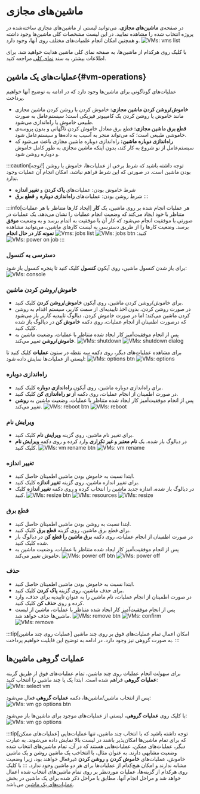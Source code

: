 # ماشین‌های مجازی‌

در صفحه‌ی **ماشین‌های مجازی**، می‌توانید لیستی از ماشین‌های مجازی ساخته‌شده در پروژه انتخاب شده را مشاهده نمایید. در این لیست مشخصات کلی ماشین‌ها وجود داشته و همچنین امکان انجام علمیات‌های مختلف روی آنها، وجود دارد.
![VMs: vms list](img/vms-list.png)

با کلیک روی هرکدام از ماشین‌ها، به صفحه نمای کلی ماشین هدایت خواهید شد. برای اطلاعات بیشتر، به سند [نمای کلی](../vm#overview) مراجعه کنید.

## عملیات‌های یک ماشین{#vm-operations}

عملیات‌های گوناگونی برای ماشین‌ها وجود دارد که در ادامه به توضیح آنها خواهیم پرداخت.

- **خاموش/روشن کردن ماشین مجازی:** خاموش کردن یا روشن کردن ماشین مجازی مانند خاموش یا روشن کردن یک کامپیوتر فیزیکی است؛ سیستم‌عامل به صورت طبیعی خاموش یا راه‌اندازی می‌شود.
- **قطع برق ماشین مجازی:** قطع برق معادل خاموش کردن ناگهانی و بدون پروسه‌ی خاموشی طبیعی است؛ که می‌تواند منجر به آسیب به داده‌ها و سیستم‌عامل شود.
- **راه‌اندازی دوباره ماشین:** راه‌اندازی دوباره ماشین مجازی باعث می‌شود که سیستم‌عامل از نو شروع به کار کند، بدون اینکه ماشین مجازی به طور کامل خاموش و دوباره روشن شود.

:::caution[توجه!]
توجه داشته باشید که شرط برخی از عملیات‌ها، خاموش یا روشن بودن ماشین است. در صورتی که این شرط فراهم نباشد، امکان انجام آن عملیات وجود ندارد.

- شرط خاموش بودن: عملیات‌های **پاک کردن** و **تغییر اندازه**
- شرط روشن بودن: عملیات‌های **راه‌اندازی دوباره** و **قطع برق**
  :::

:::info[ایجاد کارها متناظر با هر عملیات]
هر عملیات انجام شده بر روی ماشین، یک **کار** متناظر با خود ایجاد می‌کند که وضعیت انجام عملیات را نشان می‌دهد. یک عملیات در صورتی با موفقیت انجام می‌شود که کار آن با موفقیت به اتمام برسد و به وضعیت **موفق** برسد. وضعیت کارها را از طریق دسترسی به لیست کارهای ماشین، می‌توانید مشاهده کنید:
![VMs: jobs btn](img/vm-jobs-btn.png)
![Vms: jobs list](img/vm-jobs.png)
**نمونه کار در حال انجام**
![VMs: power on job](img/power-on-job.png)
:::

### دسترسی به کنسول

برای باز شدن کنسول ماشین، روی آیکون **کنسول** کلیک کنید تا پنجره کنسول باز شود:
![VMs: console](img/vm-console.png)

### خاموش/روشن کردن ماشین

- برای خاموش/روشن کردن ماشین، روی آیکون **خاموش/روشن کردن** کلیک کنید.
- در صورت روشن کردن، بدون اخذ تاییدیه‌ای از سمت کاربر، سیستم اقدام به روشن کردن ماشین می‌کند؛ اما در صورت خاموش کردن، دیالوگ تاییدیه کاربر باز می‌شود که درصورت اطمینان از انجام عملیات، روی دکمه **خاموش کن** در دیالوگ باز شده کلیک کنید.
- پس از انجام موفقیت‌آمیز کار ایجاد شده متناظر با عملیات، وضعیت ماشین به **خاموش/روشن** تغییر می‌کند.
  ![VMs: shutdown](img/vm-shutdown-btn.png)
  ![VMs: shutdown dialog](img/vm-shutdown.png)

برای مشاهده عملیات‌های دیگر، روی دکمه سه نقطه در ستون **عملیات** کلیک کنید تا لیستی از عملیات‌ها نمایش داده شود:
![VMs: options btn](img/vm-options.png)
![VMs: options](img/vm-options-list.png)

### راه‌اندازی دوباره

- برای راه‌اندازی دوباره ماشین، روی آیکون **راه‌اندازی دوباره** کلیک کنید.
- در صورت اطمینان از انجام عملیات، روی دکمه **از نو راه‌اندازی کن** کلیک کنید.
- پس از انجام موفقیت‌آمیز کار ایجاد شده متناظر با عملیات، وضعیت ماشین به **روشن** تغییر می‌کند.
  ![VMs: reboot btn](img/vm-reboot-btn.png)
  ![VMs: reboot](img/vm-reboot.png)

### ویرایش نام

- برای تغییر نام ماشین، روی گزینه **ویرایش نام** کلیک کنید.
- در دیالوگ باز شده، یک **نام معتبر و غیر تکراری** وارد کرده و روی دکمه **ویرایش نام** کلیک کنید.
  ![VMs: vm rename btn](img/vm-rename-btn.png)
  ![VMs: vm rename](img/vm-rename.png)

### تغییر اندازه

- ابتدا نسبت به خاموش بودن ماشین اطمینان حاصل کنید.
- برای تغییر اندازه ماشین، روی گزینه **تغییر اندازه** کلیک کنید.
- در دیالوگ باز شده، اندازه جدید ماشین را انتخاب کرده و روی دکمه **تغییر اندازه** کلیک کنید.
  ![VMs: resize btn](img/vm-resize-btn.png)
  ![VMs: resources](img/vm-resources-list.png)
  ![VMs: resize](img/vm-resize.png)

### قطع برق

- ابتدا نسبت به روشن بودن ماشین اطمینان حاصل کنید.
- برای قطع برق ماشین، روی گزینه **قطع برق** کلیک کنید.
- در صورت اطمینان از انجام عملیات، روی دکمه **برق ماشین را قطع کن** در دیالوگ باز شده کلیک کنید.
- پس از انجام موفقیت‌آمیز کار ایجاد شده متناظر با عملیات، وضعیت ماشین به خاموش تغییر می‌کند.
  ![VMs: power off btn](img/vm-power-off-btn.png)
  ![VMs: power off](img/vm-power-off.png)

### حذف

- ابتدا نسبت به خاموش بودن ماشین اطمینان حاصل کنید.
- برای حذف ماشین، روی گزینه **پاک کردن** کلیک کنید.
- در صورت اطمینان از انجام عملیات، نام ماشین را به عنوان تاییدیه برای حذف، وارد کرده و روی **حذف کن** کلیک کنید.
- پس از انجام موفقیت‌آمیز کار ایجاد شده متناظر با عملیات، ماشین از لیست ماشین‌ها حذف خواهد شد.
  ![VMs: remove btn](img/vm-remove-btn.png)
  ![VMs: confirm](img/vm-remove-confirmation-phrase.png)
  ![VMs: remove](img/vm-remove.png)

:::tip[عملیات‌ روی چند ماشین]
امکان اعمال تمام عملیات‌های فوق بر روی چند ماشین به صورت گروهی نیز وجود دارد. در ادامه به توضیح این قابلیت خواهیم پرداخت.
:::

## عملیات گروهی ماشین‌ها

برای سهولت انجام عملیات روی چند ماشین، تمام عملیات‌های فوق از طریق گزینه **عملیات گروهی** فراهم شده است. ابتدا یک یا چند ماشین را انتخاب کنید:
![VMs: select vm](img/select-vm-icon.png)

پس از انتخاب ماشین/ماشین‌ها، دکمه **عملیات گروهی** فعال می‌شود:
![VMs: vm gp options btn](img/vm-gp-options-btn.png)

با کلیک روی **عملیات گروهی**، لیستی از عملیات‌های موجود برای ماشین‌ها باز می‌شود:
![VMs: vm gp options](img/vm-gp-options.png)

:::tip[عملیات‌های ممکن]
توجه داشته باشید که با انتخاب چند ماشین، تنها عملیات‌هایی که برای تمام ماشین‌ها امکان‌پذیر باشند در لیست بالا نمایش داده می‌شوند. به عبارت دیگر، عملیات‌های ممکن، عملیات‌هایی هستند که در آن، تمام ماشین‌های انتخاب شده وضعیت مشابهی دارند. به عنوان مثال، با انتخاخب یک ماشین روشن و یک ماشین خاموش، عملیات‌های **خاموش کردن** و **روشن کردن** غیرفعال خواهند بود، زیرا وضعیت مشابه ندارند و امکان هیچ‌کدام از عملیات‌ها برای هر دو ماشین وجود ندارد.
:::
با کلیک روی هرکدام از گزینه‌ها، عملیات موردنظر بر روی تمام ماشین‌های انتخاب شده اعمال خواهد شد و مراحل انجام آنها، مطابق با مراحل ذکر شده برای یک ماشین در بخش [عملیات‌های یک ماشین](#vm-operations) می‌باشد.

